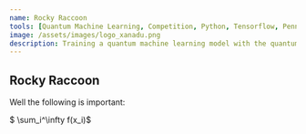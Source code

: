 ```yaml
---
name: Rocky Raccoon
tools: [Quantum Machine Learning, Competition, Python, Tensorflow, PennyLane, Xanadu]
image: /assets/images/logo_xanadu.png
description: Training a quantum machine learning model with the quantum log-likelihood
---
```

 
## Rocky Raccoon
 
Well the following is important:

$ \sum_i^\infty f(x_i)$
